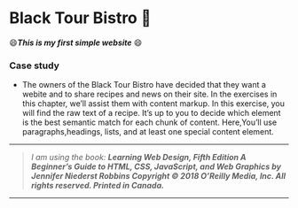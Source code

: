 # Black Tour Bistro 🚌
:smile:***This is my first simple website*** :smile:
### Case study
- The owners of the Black Tour Bistro have decided that they want a webite and to share recipes and news on their
site. In the exercises in this chapter, we’ll assist them with content markup.
In this exercise, you will find the raw text of a recipe. It’s up to you to decide which
element is the best semantic match for each chunk of content. 
Here,You’ll use paragraphs,headings, lists, and at least one special content element.

---
> *I am using the book:*
***Learning Web Design, Fifth Edition
A Beginner’s Guide to HTML, CSS, JavaScript, and Web Graphics
by Jennifer Niederst Robbins
Copyright © 2018 O’Reilly Media, Inc. All rights reserved.
Printed in Canada.***
---
